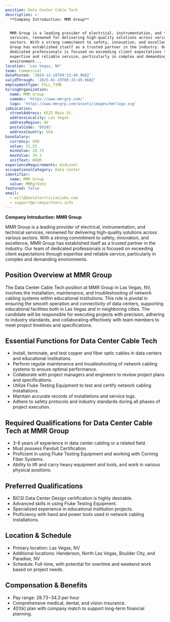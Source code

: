 ```yaml
---
position: Data Center Cable Tech
description: >-
  **Company Introduction: MMR Group**


  MMR Group is a leading provider of electrical, instrumentation, and technical
  services, renowned for delivering high-quality solutions across various
  sectors. With a strong commitment to safety, innovation, and excellence, MMR
  Group has established itself as a trusted partner in the industry. Our team of
  dedicated professionals is focused on exceeding client expectations through
  expertise and reliable service, particularly in complex and demanding
  environment...
location: 'Las Vegas, NV'
team: Commercial
datePosted: '2024-12-18T09:33:49.968Z'
validThrough: '2025-01-19T09:33:49.968Z'
employmentType: FULL_TIME
hiringOrganization:
  name: MMR Group
  sameAs: 'https://www.mmrgrp.com/'
  logo: 'https://www.mmrgrp.com/assets/images/mmrlogo.svg'
jobLocation:
  streetAddress: 6525 Main St.
  addressLocality: Las Vegas
  addressRegion: NV
  postalCode: '89101'
  addressCountry: USA
baseSalary:
  currency: USD
  value: 31.52
  minValue: 28.73
  maxValue: 34.3
  unitText: HOUR
experienceRequirements: midLevel
occupationalCategory: Data Center
identifier:
  name: MMR Group
  value: MMRgl9zdz
featured: false
email:
  - will@bestelectricianjobs.com
  - support@primepartners.info
---
```




**Company Introduction: MMR Group**

MMR Group is a leading provider of electrical, instrumentation, and technical services, renowned for delivering high-quality solutions across various sectors. With a strong commitment to safety, innovation, and excellence, MMR Group has established itself as a trusted partner in the industry. Our team of dedicated professionals is focused on exceeding client expectations through expertise and reliable service, particularly in complex and demanding environments.

## Position Overview at MMR Group

The Data Center Cable Tech position at MMR Group in Las Vegas, NV, involves the installation, maintenance, and troubleshooting of network cabling systems within educational institutions. This role is pivotal in ensuring the smooth operation and connectivity of data centers, supporting educational facilities both in Las Vegas and in neighboring cities. The candidate will be responsible for executing projects with precision, adhering to industry standards, and collaborating effectively with team members to meet project timelines and specifications.

## Essential Functions for Data Center Cable Tech

- Install, terminate, and test copper and fiber optic cables in data centers and educational institutions.
- Perform regular maintenance and troubleshooting of network cabling systems to ensure optimal performance.
- Collaborate with project managers and engineers to review project plans and specifications.
- Utilize Fluke Testing Equipment to test and certify network cabling installations.
- Maintain accurate records of installations and service logs.
- Adhere to safety protocols and industry standards during all phases of project execution.

## Required Qualifications for Data Center Cable Tech at MMR Group

- 3-6 years of experience in data center cabling or a related field.
- Must possess Panduit Certification.
- Proficient in using Fluke Testing Equipment and working with Corning Fiber Systems.
- Ability to lift and carry heavy equipment and tools, and work in various physical positions.

## Preferred Qualifications

- BICSI Data Center Design certification is highly desirable.
- Advanced skills in using Fluke Testing Equipment.
- Specialized experience in educational institution projects.
- Proficiency with hand and power tools used in network cabling installations.

## Location & Schedule

- Primary location: Las Vegas, NV
- Additional locations: Henderson, North Las Vegas, Boulder City, and Paradise, NV
- Schedule: Full-time, with potential for overtime and weekend work based on project needs.

## Compensation & Benefits

- Pay range: $28.73-$34.3 per hour
- Comprehensive medical, dental, and vision insurance.
- 401(k) plan with company match to support long-term financial planning.